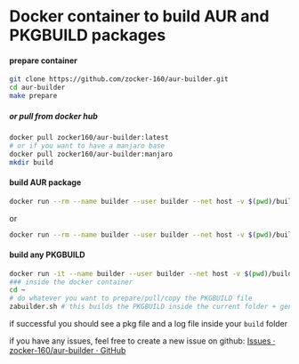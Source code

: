 # Docker container to build AUR and PKGBUILD packages

#### prepare container

```bash
git clone https://github.com/zocker-160/aur-builder.git
cd aur-builder
make prepare
```

##### or pull from docker hub

```bash
docker pull zocker160/aur-builder:latest
# or if you want to have a manjaro base
docker pull zocker160/aur-builder:manjaro
mkdir build
```

#### build AUR package

```bash
docker run --rm --name builder --user builder --net host -v $(pwd)/build:/results makepkg <name_of_AUR_package>
```

or

```bash
docker run --rm --name builder --user builder --net host -v $(pwd)/build:/results zocker160/aur-builder <name_of_AUR_package>
```

#### build any PKGBUILD

```bash
docker run -it --name builder --user builder --net host -v $(pwd)/build:/results --entrypoint bash zocker160/aur-builder
### inside the docker container
cd ~
# do whatever you want to prepare/pull/copy the PKGBUILD file
zabuilder.sh # this builds the PKGBUILD inside the current folder + generates a log file + moves it to /results
```

if successful you should see a pkg file and a log file inside your `build` folder

if you have any issues, feel free to create a new issue on github: [Issues · zocker-160/aur-builder · GitHub](https://github.com/zocker-160/aur-builder/issues)
